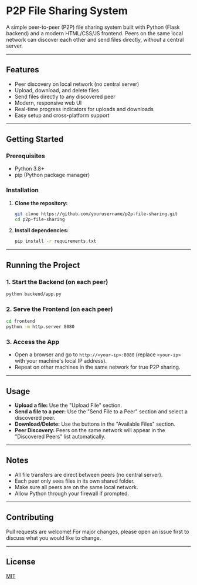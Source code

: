 # P2P File Sharing System

A simple peer-to-peer (P2P) file sharing system built with Python (Flask backend) and a modern HTML/CSS/JS frontend. Peers on the same local network can discover each other and send files directly, without a central server.

---

## Features
- Peer discovery on local network (no central server)
- Upload, download, and delete files
- Send files directly to any discovered peer
- Modern, responsive web UI
- Real-time progress indicators for uploads and downloads
- Easy setup and cross-platform support

---

## Getting Started

### Prerequisites
- Python 3.8+
- pip (Python package manager)

### Installation
1. **Clone the repository:**
   ```bash
   git clone https://github.com/yourusername/p2p-file-sharing.git
   cd p2p-file-sharing
   ```
2. **Install dependencies:**
   ```bash
   pip install -r requirements.txt
   ```

---

## Running the Project

### 1. Start the Backend (on each peer)
```bash
python backend/app.py
```

### 2. Serve the Frontend (on each peer)
```bash
cd frontend
python -m http.server 8080
```

### 3. Access the App
- Open a browser and go to `http://<your-ip>:8080` (replace `<your-ip>` with your machine's local IP address).
- Repeat on other machines in the same network for true P2P sharing.

---

## Usage
- **Upload a file:** Use the "Upload File" section.
- **Send a file to a peer:** Use the "Send File to a Peer" section and select a discovered peer.
- **Download/Delete:** Use the buttons in the "Available Files" section.
- **Peer Discovery:** Peers on the same network will appear in the "Discovered Peers" list automatically.

---

## Notes
- All file transfers are direct between peers (no central server).
- Each peer only sees files in its own shared folder.
- Make sure all peers are on the same local network.
- Allow Python through your firewall if prompted.

---

## Contributing
Pull requests are welcome! For major changes, please open an issue first to discuss what you would like to change.

---

## License
[MIT](LICENSE) 